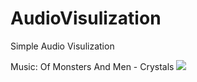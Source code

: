 # AudioVisulization
Simple Audio Visulization

Music: Of Monsters And Men - Crystals
<img src="https://github.com/shinn716/AudioVisulization/blob/master/Demo.gif" /></a>
